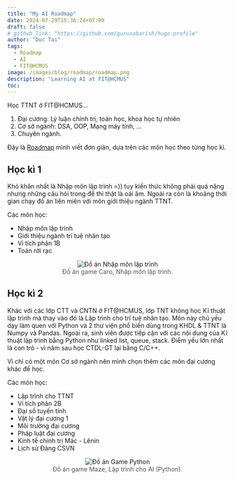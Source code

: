 ```yaml
---
title: "My AI Roadmap"
date: 2024-07-29T15:36:24+07:00
draft: false
# github_link: "https://github.com/gurusabarish/hugo-profile"
author: "Duc Tai"
tags:
  - Roadmap
  - AI
  - FIT@HCMUS
image: /images/blog/roadmap/roadmap.png 
description: "Learning AI at FIT@HCMUS"
toc: 
---
```


Học TTNT ở FIT@HCMUS...

  1. Đại cương: Lý luận chính trị, toán học, khoa học tự nhiên
  2. Cơ sở ngành: DSA, OOP, Mạng máy tính, ...
  3. Chuyên ngành.

Đây là [Roadmap](https://roadmap.sh/r/ai-hcmus) mình viết đơn giản, dựa trên các môn học theo từng học kì. 

## Học kì 1

Khó khăn nhất là Nhập môn lập trình =)) tuy kiến thức không phải quá nặng nhưng những câu hỏi trong đề thi thật là oái ăm. Ngoài ra còn là khoảng thời gian chạy đồ án liên miên với môn giới thiệu ngành TTNT.

Các môn học:

- Nhập môn lập trình
- Giới thiệu ngành trí tuệ nhân tạo
- Vi tích phân 1B
- Toán rời rạc

<figure style="text-align: center; margin-bottom: 20px;">
  <img src="/images/blog/roadmap/nmlt.png" alt="Đồ án Nhập môn lập trình" style="max-width: 90%; height: auto;">
  <figcaption style="font-size: 14px; color: #555;">Đồ án game Caro, Nhập môn lập trình.</figcaption>
</figure>


## Học kì 2

Khác với các lớp CTT và CNTN ở FIT@HCMUS, lớp TNT không học Kĩ thuật lập trình mà thay vào đó là Lập trình cho trí tuệ nhân tạo. Môn này chủ yếu dạy làm quen với Python và 2 thư viện phổ biến dùng trong KHDL & TTNT là Numpy và Pandas. Ngoài ra, sinh viên được tiếp cận với các nội dung của Kĩ thuật lập trình bằng Python như linked list, queue, stack. Điểm yếu lớn nhất là con trỏ - vì năm sau học CTDL-GT lại bằng C/C++.

Vì chỉ có một môn Cơ sở ngành nên mình chọn thêm các môn đại cương khác để học.

Các môn học:

- Lập trình cho TTNT
- Vi tích phân 2B
- Đại số tuyến tính
- Vật lý đại cương 1
- Môi trường đại cương
- Pháp luật đại cương
- Kinh tế chính trị Mác - Lênin
- Lịch sử Đảng CSVN

<figure style="text-align: center; margin-bottom: 20px;">
  <img src="/images/blog/roadmap/mazegame.png" alt="Đồ án Game Python" style="max-width: 90%; height: auto;">
  <figcaption style="font-size: 14px; color: #555;">Đồ án game Maze, Lập trình cho AI (Python).</figcaption>
</figure>
